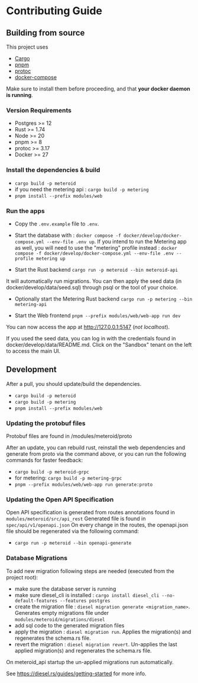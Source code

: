 # Contributing Guide

## Building from source

This project uses

- [Cargo](https://doc.rust-lang.org/cargo/getting-started/installation.html)
- [pnpm](https://pnpm.io/installation)
- [protoc](https://grpc.io/docs/protoc-installation/)
- [docker-compose](https://docs.docker.com/compose/install/)

Make sure to install them before proceeding, and that **your docker daemon is running**.

### Version Requirements

- Postgres >= 12
- Rust >= 1.74
- Node >= 20
- pnpm >= 8
- protoc >= 3.17
- Docker >= 27

### Install the dependencies & build

- `cargo build -p meteroid`
- if you need the metering api : `cargo build -p metering`
- `pnpm install --prefix modules/web`

### Run the apps

- Copy the `.env.example` file to `.env`.

- Start the database with :
  `docker compose -f docker/develop/docker-compose.yml --env-file .env up`.
  If you intend to run the Metering app as well, you will need to use the "metering"
  profile instead :
  `docker compose -f docker/develop/docker-compose.yml --env-file .env --profile metering up`

- Start the Rust backend
  `cargo run -p meteroid --bin meteroid-api`

It will automatically run migrations. You can then apply the seed data (in docker/develop/data/seed.sql) through psql or
the tool of your choice.

- Optionally start the Metering Rust backend
  `cargo run -p metering --bin metering-api`

- Start the Web frontend
  `pnpm --prefix modules/web/web-app run dev`

You can now access the app at http://127.0.0.1:5147 (_not localhost_).

If you used the seed data, you can log in with the credentials found in docker/develop/data/README.md.
Click on the "Sandbox" tenant on the left to access the main UI.

## Development

After a pull, you should update/build the dependencies.

- `cargo build -p meteroid`
- `cargo build -p metering`
- `pnpm install --prefix modules/web`

### Updating the protobuf files

Protobuf files are found in /modules/meteroid/proto

After an update, you can rebuild rust, reinstall the web dependencies and generate from proto via the command above, or
you can run the following commands for faster feedback:

- `cargo build -p meteroid-grpc`
- for metering: `cargo build -p metering-grpc`
- `pnpm --prefix modules/web/web-app run generate:proto`

### Updating the Open API Specification

Open API specification is generated from routes annotations found in `modules/meteroid/src/api_rest`
Generated file is found in `spec/api/v1/openapi.json`
On every change in the routes, the openapi.json file should be regenerated via the following command:

- `cargo run -p meteroid --bin openapi-generate`

### Database Migrations

To add new migration following steps are needed (executed from the project root):

- make sure the database server is running
- make sure diesel_cli is installed : `cargo install diesel_cli --no-default-features --features postgres`
- create the migration file : `diesel migration generate <migration_name>`. Generates empty migrations file under
  `modules/meteroid/migrations/diesel`
- add sql code to the generated migration files
- apply the migration : `diesel migration run`. Applies the migration(s) and regenerates the schema.rs file.
- revert the migration : `diesel migration revert`. Un-applies the last applied migration(s) and regenerates the
  schema.rs file.

On meteroid_api startup the un-applied migrations run automatically.

See https://diesel.rs/guides/getting-started for more info.
        
